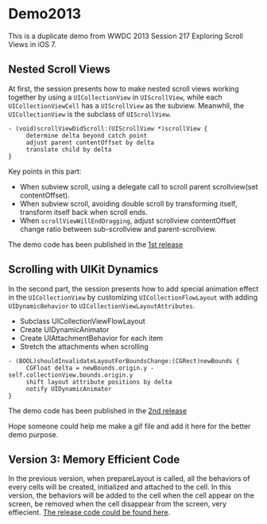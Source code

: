 # Demo2013
This is a duplicate demo from WWDC 2013 Session 217 Exploring Scroll Views in iOS 7.

## Nested Scroll Views

At first, the session presents how to make nested scroll views working together by using a `UICollectionView` in `UIScrollView`, while each `UICollectionViewCell` has a `UIScrollView` as the subview.
Meanwhil, the `UICollectionView` is the subclass of `UIScrollView`.

```
- (void)scrollViewDidScroll:(UIScrollView *)scrollView {
     determine delta beyond catch point
     adjust parent contentOffset by delta
     translate child by delta
}
```
Key points in this part:
- When subview scroll, using a delegate call to scroll parent scrollview(set contentOffset).
- When subview scroll, avoiding double scroll by transforming itself, transform itself back when scroll ends.
- When `scrollViewWillEndDragging`, adjust scrollview contentOffset change ratio between sub-scrollview and parent-scrollview.

The demo code has been published in the [1st release](https://github.com/antonio081014/Demo2013/releases/tag/V1.0)

## Scrolling with UIKit Dynamics

In the second part, the session presents how to add special animation effect in the `UICollectionView` by customizing `UICollectionFlowLayout` with adding `UIDynamicBehavior` to `UICollectionViewLayoutAttributes`.

- Subclass UICollectionViewFlowLayout
- Create UIDynamicAnimator
- Create UIAttachmentBehavior for each item 
- Stretch the attachments when scrolling

```
- (BOOL)shouldInvalidateLayoutForBoundsChange:(CGRect)newBounds {
     CGFloat delta = newBounds.origin.y - self.collectionView.bounds.origin.y
     shift layout attribute positions by delta
     notify UIDynamicAnimator
}
```
The demo code has been published in the [2nd release](https://github.com/antonio081014/Demo2013/releases/tag/V2.0)

Hope someone could help me make a gif file and add it here for the better demo purpose.

## Version 3: Memory Efficient Code
In the previous version, when prepareLayout is called, all the behaviors of every cells will be created, initialized and attached to the cell. In this version, the behaviors will be added to the cell when the cell appear on the screen, be removed when the cell disappear from the screen, very effiecient.
[The release code could be found here](https://github.com/antonio081014/Demo2013/releases/tag/V3.0).
